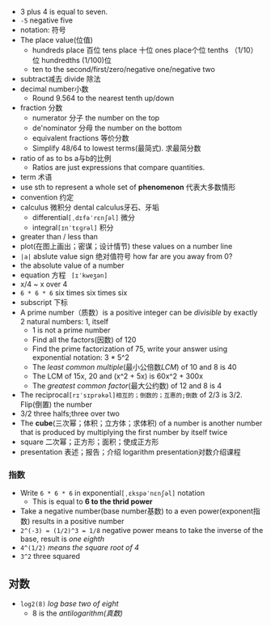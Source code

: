 - 3 plus 4 is equal to seven.
- `-5` negative five
- notation: 符号
- The place value(位值)
  - hundreds place 百位 tens place 十位 ones place个位 tenths （1/10）位 hundredths (1/100)位
  - ten to the second/first/zero/negative one/negative two
- subtract减去 divide 除法
- decimal number小数
  - Round 9.564 to the nearest tenth up/down
- fraction 分数
  - numerator 分子 the number on the top
  - de'nominator 分母 the number on the bottom
  - equivalent fractions 等价分数
  - Simplify 48/64 to lowest terms(最简式). 求最简分数
- ratio of as to bs a与b的比例
  - Ratios are just expressions that compare quantities.
- term 术语
- use sth to represent a whole set of **phenomenon** 代表大多数情形
- convention 约定
- calculus 微积分  dental calculus牙石、牙垢
  - differential`[ˌdɪfəˈrɛnʃəl]` 微分
  - integral`[ɪnˈtɛɡrəl]` 积分
- greater than / less than
- plot(在图上画出；密谋；设计情节) these values on a number line
- `|a|` abslute value sign 绝对值符号 how far are you away from 0?
- the absolute value of a number
- equation 方程 ` [ɪˈkweʒən]`
- x/4 ~ x over 4
- `6 * 6 * 6` six times six times six
- subscript 下标
- A prime number（质数）is a positive integer can be *divisible* by exactly 2 natural numbers: 1, itself
  - 1 is not a prime number
  - Find all the factors(因数) of 120
  - Find the prime factorization of 75, write your answer using exponential notation: 3 * 5^2
  - The *least common multiple*(最小公倍数*LCM*) of 10 and 8 is 40
  - The LCM of 15x, 20 and (x^2 + 5x) is 60x^2 + 300x
  - The *greatest common factor*(最大公约数) of 12 and 8 is 4
- The reciprocal`[rɪˈsɪprəkəl]相互的；倒数的；互惠的;倒数` of 2/3 is 3/2. Flip(倒置) the number
- 3/2 three halfs;three over two
- The **cube**(三次幂；体积；立方体；求体积) of a number is another number that is produced by multiplying the first number by itself twice
- square 二次幂；正方形；面积；使成正方形
- presentation 表述；报告；介绍 logarithm presentation对数介绍课程

### 指数
- Write `6 * 6 * 6` in exponential`[ˌɛkspəˈnɛnʃəl]` notation
  - This is equal to **6 to the thrid power**
- Take a negative number(base number基数) to a even power(exponent指数) results in a positive number
- `2^(-3) = (1/2)^3 = 1/8` negative power means to take the inverse of the base, result is *one eighth*
- `4^(1/2)` *means the square root of 4*
- `3^2` three squared

## 对数
- `log2(8)` *log base two of eight*
  - 8 is the *antilogarithm(真数)*
